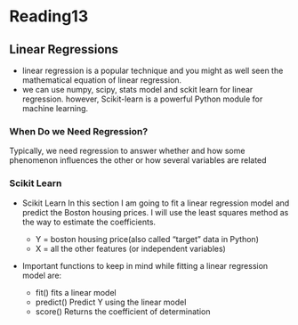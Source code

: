 # Reading13

## Linear Regressions

- linear regression is a popular technique and you might as well seen the mathematical equation of linear regression.
- we can use numpy, scipy, stats model and sckit learn for linear regression. however, Scikit-learn is a powerful Python module for machine learning.

### When Do we Need Regression?

Typically, we need regression to answer whether and how some phenomenon influences the other or how several variables are related

### Scikit Learn

- Scikit Learn
  In this section I am going to fit a linear regression model and predict the Boston housing prices. I will use the least squares method as the way to estimate the coefficients.

  - Y = boston housing price(also called “target” data in Python)
  - X = all the other features (or independent variables)

- Important functions to keep in mind while fitting a linear regression model are:
  - fit() fits a linear model
  - predict() Predict Y using the linear model
  - score() Returns the coefficient of determination
